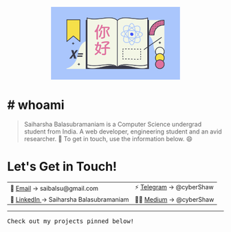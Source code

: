 <p align="center">
    <img src="react.png" width="300" />
</p>

# # whoami

> Saiharsha Balasubramaniam is a Computer Science undergrad student from India. A web developer, engineering student and an avid researcher. 🚀
To get in touch, use the information below. 😄

# Let's Get in Touch!
<table align="">
    <tr>
        <td align="">📧 <a href="mailto:saibalsu@gmail.com">Email</a> -> saibalsu@gmail.com</td>
        <td align="">⚡ <a href="https://t.me/cyberShaw">Telegram</a> -> @cyberShaw</td>
    </tr>
    <tr>
        <td align="">💼 <a href="https://linkedin.com/in/saiharshab">LinkedIn </a> -> Saiharsha Balasubramaniam</td>
        <td align="">✍🏻 <a href="https://medium.com/@cybershaw">Medium</a> -> @cyberShaw</td>
    </tr>
</table>

---
<p align="">
    <samp>
        Check out my projects pinned below!
    </samp>
</p>